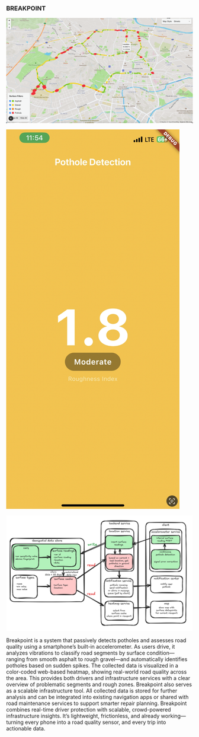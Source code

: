 ### BREAKPOINT

![web.png](web.png)

![app.png](app.png)

![arch.png](arch.png)

Breakpoint is a system that passively detects potholes and assesses road quality using a smartphone’s built-in accelerometer. As users drive, it analyzes vibrations to classify road segments by surface condition—ranging from smooth asphalt to rough gravel—and automatically identifies potholes based on sudden spikes.
The collected data is visualized in a color-coded web-based heatmap, showing real-world road quality across the area. This provides both drivers and infrastructure services with a clear overview of problematic segments and rough zones.
Breakpoint also serves as a scalable infrastructure tool. All collected data is stored for further analysis and can be integrated into existing navigation apps or shared with road maintenance services to support smarter repair planning.
Breakpoint combines real-time driver protection with scalable, crowd-powered infrastructure insights. It’s lightweight, frictionless, and already working—turning every phone into a road quality sensor, and every trip into actionable data.